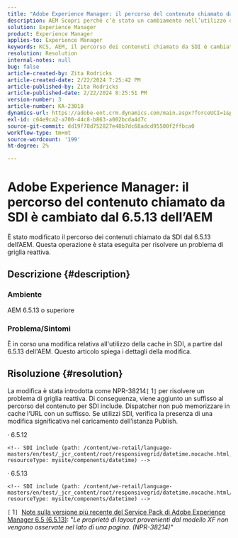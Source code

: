 ```yaml
---
title: "Adobe Experience Manager: il percorso del contenuto chiamato da SDI è cambiato dal 6.5.13 dell’AEM"
description: AEM Scopri perché c’è stato un cambiamento nell’utilizzo della cache in SDI dal 6.5.13 a oggi.
solution: Experience Manager
product: Experience Manager
applies-to: Experience Manager
keywords: KCS, AEM, il percorso dei contenuti chiamato da SDI è cambiato dal 6.5.13 dell’AEM
resolution: Resolution
internal-notes: null
bug: false
article-created-by: Zita Rodricks
article-created-date: 2/22/2024 7:25:42 PM
article-published-by: Zita Rodricks
article-published-date: 2/22/2024 8:25:51 PM
version-number: 3
article-number: KA-23018
dynamics-url: https://adobe-ent.crm.dynamics.com/main.aspx?forceUCI=1&pagetype=entityrecord&etn=knowledgearticle&id=64c15a26-b8d1-ee11-9079-6045bd0061cb
exl-id: c64e9ca2-a700-44c8-b863-a002bcda4d7c
source-git-commit: dd19f78d752827e48b7dc68adcd95500f2ffbca0
workflow-type: tm+mt
source-wordcount: '199'
ht-degree: 2%

---
```


# Adobe Experience Manager: il percorso del contenuto chiamato da SDI è cambiato dal 6.5.13 dell’AEM


È stato modificato il percorso dei contenuti chiamato da SDI dal 6.5.13 dell’AEM. Questa operazione è stata eseguita per risolvere un problema di griglia reattiva.

## Descrizione {#description}


### <b>Ambiente</b>

AEM 6.5.13 o superiore

### Problema/Sintomi

È in corso una modifica relativa all&#39;utilizzo della cache in SDI, a partire dal 6.5.13 dell&#39;AEM. Questo articolo spiega i dettagli della modifica.


## Risoluzione {#resolution}


La modifica è stata introdotta come NPR-38214`[` 1`]`  per risolvere un problema di griglia reattiva. Di conseguenza, viene aggiunto un suffisso al percorso del contenuto per SDI include. Dispatcher non può memorizzare in cache l’URL con un suffisso. Se utilizzi SDI, verifica la presenza di una modifica significativa nel caricamento dell’istanza Publish.

· 6.5.12




```
<!-- SDI include (path: /content/we-retail/language-masters/en/test/_jcr_content/root/responsivegrid/datetime.nocache.html, resourceType: mysite/components/datetime) -->
```




· 6.5.13




```
<!-- SDI include (path: /content/we-retail/language-masters/en/test/_jcr_content/root/responsivegrid/datetime.nocache.html/mysite/components/datetime, resourceType: mysite/components/datetime) -->
```




`[` 1`]`  [Note sulla versione più recente del Service Pack di Adobe Experience Manager 6.5 (6.5.13)](https://experienceleague.adobe.com/docs/experience-manager-65/content/release-notes/service-pack/6-5-13.html): &quot;*Le proprietà di layout provenienti dal modello XF non vengono osservate nel lato di una pagina. (NPR-38214)*&quot;
